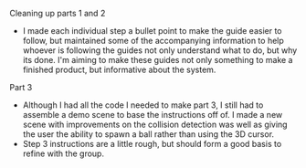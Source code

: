 Cleaning up parts 1 and 2
  - I made each individual step a bullet point to make the guide easier to follow, but maintained some of the accompanying information to help whoever is following the guides not only understand what to do, but why its done. I'm aiming to make these guides not only something to make a finished product, but informative about the system.

Part 3
  - Although I had all the code I needed to make part 3, I still had to assemble a demo scene to base the instructions off of. I made a new scene with improvements on the collision detection was well as giving the user the ability to spawn a ball rather than using the 3D cursor.
  - Step 3 instructions are a little rough, but should form a good basis to refine with the group.